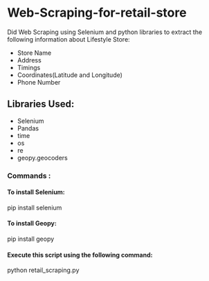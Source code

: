 # Web-Scraping-for-retail-store
<p>Did Web Scraping using Selenium and python libraries to extract the following information about Lifestyle Store: </p>
<ul>
<li>Store Name</li>
<li>Address</li>
<li>Timings</li>
<li>Coordinates(Latitude and Longitude)</li>
<li>Phone Number</li>
</ul>
<h2>Libraries Used: </h2>
<ul>
<li>Selenium</li>
<li>Pandas</li>
<li>time</li>
<li>os</li>
<li>re</li>
<li>geopy.geocoders</li>
</ul>
<h3>Commands :</h3>
<h4>To install Selenium:</h4>
<p>pip install selenium</p>
<h4>To install Geopy:</h4>
<p>pip install geopy</p>
<h4>Execute this script using the following command: </h4>
<p>python retail_scraping.py</p>
